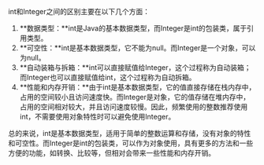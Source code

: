 int和Integer之间的区别主要在以下几个方面：

1. **数据类型：**int是Java的基本数据类型，而Integer是int的包装类，属于引用类型。
2. **可空性：**int是基本数据类型，它不能为null。而Integer是一个对象，可以为null。
3. **自动装箱与拆箱：**int可以直接赋值给Integer，这个过程称为自动装箱；而Integer也可以直接赋值给int，这个过程称为自动拆箱。
4. **性能和内存开销：**由于int是基本数据类型，它的值直接存储在栈内存中，占用的空间较小且访问速度快。而Integer是对象，它的值存储在堆内存中，占用的空间相对较大，并且访问速度较慢。因此，频繁使用的整数推荐使用int，不需要使用对象特性时可以避免使用Integer。

总的来说，int是基本数据类型，适用于简单的整数运算和存储，没有对象的特性和可空性。而Integer是int的包装类，可以作为对象使用，具有更多的方法和一些方便的功能，如转换、比较等，但相对会带来一些性能和内存开销。
